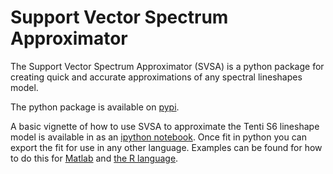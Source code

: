 # Support Vector Spectrum Approximator

The Support Vector Spectrum Approximator (SVSA) is a python package for creating quick and accurate approximations of any spectral lineshapes model.

The python package is available on [pypi](https://pypi.org/project/svsa/).

A basic vignette of how to use SVSA to approximate the Tenti S6 lineshape model is available in as an [ipython notebook](examples/fitting_example.ipynb). Once fit in python you can export the fit for use in any other language. Examples can be found for how to do this for [Matlab](examples/test_pred.m) and [the R language](examples/test_pred.R).
